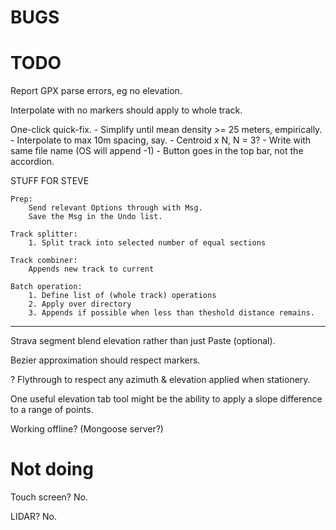 

# BUGS


# TODO

Report GPX parse errors, eg no elevation.

Interpolate with no markers should apply to whole track.

One-click quick-fix.
    - Simplify until mean density >= 25 meters, empirically.
    - Interpolate to max 10m spacing, say.
    - Centroid x N, N = 3?
    - Write with same file name (OS will append -1)
    - Button goes in the top bar, not the accordion.


STUFF FOR STEVE

    Prep:
        Send relevant Options through with Msg.
        Save the Msg in the Undo list.
    
    Track splitter:
        1. Split track into selected number of equal sections

    Track combiner:
        Appends new track to current
    
    Batch operation:
        1. Define list of (whole track) operations
        2. Apply over directory
        3. Appends if possible when less than theshold distance remains.

---

Strava segment blend elevation rather than just Paste (optional).

Bezier approximation should respect markers.

? Flythrough to respect any azimuth & elevation applied when stationery.

One useful elevation tab tool might be the ability to apply a slope difference to a range of points.

Working offline? (Mongoose server?)

# Not doing

Touch screen? No.

LIDAR? No.



